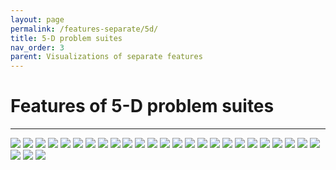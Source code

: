 ```yaml
---
layout: page
permalink: /features-separate/5d/
title: 5-D problem suites
nav_order: 3
parent: Visualizations of separate features
---
```


# Features of 5-D problem suites #
---

<img src="../../assets/img/plots-features-separate/d5-fr.png" class="features">
<img src="../../assets/img/plots-features-separate/d5-n_com.png" class="features">
<img src="../../assets/img/plots-features-separate/d5-max_com.png" class="features">
<img src="../../assets/img/plots-features-separate/d5-median_com.png" class="features">
<img src="../../assets/img/plots-features-separate/d5-min_com.png" class="features">
<img src="../../assets/img/plots-features-separate/d5-opt_max_com.png" class="features">
<img src="../../assets/img/plots-features-separate/d5-size_opt_com.png" class="features">
<img src="../../assets/img/plots-features-separate/d5-pf_bound.png" class="features">
<img src="../../assets/img/plots-features-separate/d5-h_max.png" class="features">
<img src="../../assets/img/plots-features-separate/d5-m0.png" class="features">
<img src="../../assets/img/plots-features-separate/d5-corr_min.png" class="features">
<img src="../../assets/img/plots-features-separate/d5-corr_max.png" class="features">
<img src="../../assets/img/plots-features-separate/d5-n_basin.png" class="features">
<img src="../../assets/img/plots-features-separate/d5-max_basin.png" class="features">
<img src="../../assets/img/plots-features-separate/d5-median_basin.png" class="features">
<img src="../../assets/img/plots-features-separate/d5-min_basin.png" class="features">
<img src="../../assets/img/plots-features-separate/d5-max_feas_basin.png" class="features">
<img src="../../assets/img/plots-features-separate/d5-median_feas_basin.png" class="features">
<img src="../../assets/img/plots-features-separate/d5-min_feas_basin.png" class="features">
<img src="../../assets/img/plots-features-separate/d5-opt_max_basin.png" class="features">
<img src="../../assets/img/plots-features-separate/d5-size_opt_basin.png" class="features">
<img src="../../assets/img/plots-features-separate/d5-fr_basin.png" class="features">
<img src="../../assets/img/plots-features-separate/d5-max_cv_basin.png" class="features">
<img src="../../assets/img/plots-features-separate/d5-median_cv_basin.png" class="features">
<img src="../../assets/img/plots-features-separate/d5-cv_max_basin.png" class="features">
<img src="../../assets/img/plots-features-separate/d5-max_rfb.png" class="features">
<img src="../../assets/img/plots-features-separate/d5-median_rfb.png" class="features">
<img src="../../assets/img/plots-features-separate/d5-min_rfb.png" class="features">

